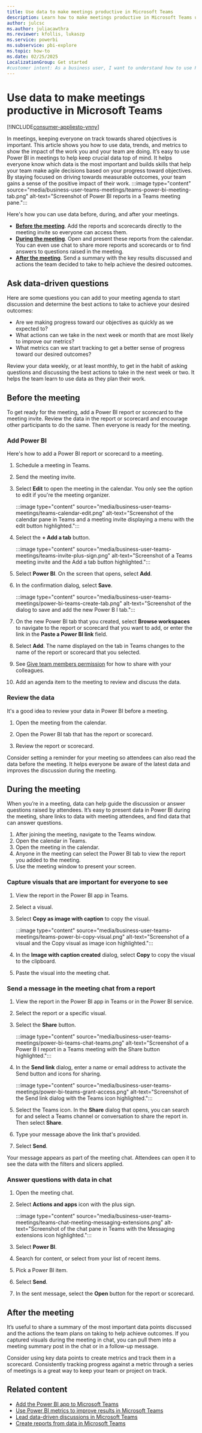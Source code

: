 ```yaml
---
title: Use data to make meetings productive in Microsoft Teams
description: Learn how to make meetings productive in Microsoft Teams using Power BI to add reports and share data.
author: julcsc
ms.author: juliacawthra
ms.reviewer: kfollis, lukaszp
ms.service: powerbi
ms.subservice: pbi-explore
ms.topic: how-to
ms.date: 02/25/2025
LocalizationGroup: Get started
#customer intent: As a business user, I want to understand how to use Power BI in Teams meetings so that I can effectively collaborate and make data-driven decisions during meetings.
---
```


# Use data to make meetings productive in Microsoft Teams

[!INCLUDE[consumer-appliesto-ynny](../includes/consumer-appliesto-ynny.md)]

In meetings, keeping everyone on track towards shared objectives is important. This article shows you how to use data, trends, and metrics to show the impact of the work you and your team are doing.
It’s easy to use Power BI in meetings to help keep crucial data top of mind. It helps everyone know which data is the most important and builds skills that help your team make agile decisions based on your progress toward objectives. By staying focused on driving towards measurable outcomes, your team gains a sense of the positive impact of their work.
:::image type="content" source="media/business-user-teams-meetings/teams-power-bi-meeting-tab.png" alt-text="Screenshot of Power BI reports in a Teams meeting pane.":::

Here's how you can use data before, during, and after your meetings.

- **[Before the meeting](#before-the-meeting)**. Add the reports and scorecards directly to the meeting invite so everyone can access them.
- **[During the meeting](#during-the-meeting)**. Open and present these reports from the calendar. You can even use chat to share more reports and scorecards or to find answers to questions raised in the meeting.
- **[After the meeting](#after-the-meeting)**. Send a summary with the key results discussed and actions the team decided to take to help achieve the desired outcomes.

## Ask data-driven questions

Here are some questions you can add to your meeting agenda to start discussion and determine the best actions to take to achieve your desired outcomes:

- Are we making progress toward our objectives as quickly as we expected to?
- What actions can we take in the next week or month that are most likely to improve our metrics?
- What metrics can we start tracking to get a better sense of progress toward our desired outcomes?

Review your data weekly, or at least monthly, to get in the habit of asking questions and discussing the best actions to take in the next week or two. It helps the team learn to use data as they plan their work.

## Before the meeting

To get ready for the meeting, add a Power BI report or scorecard to the meeting invite. Review the data in the report or scorecard and encourage other participants to do the same. Then everyone is ready for the meeting.

### Add Power BI

Here's how to add a Power BI report or scorecard to a meeting.

1. Schedule a meeting in Teams.
1. Send the meeting invite.
1. Select **Edit** to open the meeting in the calendar. You only see the option to edit if you're the meeting organizer.

    :::image type="content" source="media/business-user-teams-meetings/teams-calendar-edit.png" alt-text="Screenshot of the calendar pane in Teams and a meeting invite displaying a menu with the edit button highlighted.":::

1. Select the **+ Add a tab** button.

    :::image type="content" source="media/business-user-teams-meetings/teams-invite-plus-sign.png" alt-text="Screenshot of a Teams meeting invite and the Add a tab button highlighted.":::

1. Select **Power BI**. On the screen that opens, select **Add**.

1. In the confirmation dialog, select **Save**.

    :::image type="content" source="media/business-user-teams-meetings/power-bi-teams-create-tab.png" alt-text="Screenshot of the dialog to save and add the new Power B I tab.":::

1. On the new Power BI tab that you created, select **Browse workspaces** to navigate to the report or scorecard that you want to add, or enter the link in the **Paste a Power BI link** field.

1. Select **Add**. The name displayed on the tab in Teams changes to the name of the report or scorecard that you selected.

1. See [Give team members permission](business-user-teams-share-data.md#give-team-members-permission) for how to share with your colleagues.

1. Add an agenda item to the meeting to review and discuss the data.

### Review the data

It's a good idea to review your data in Power BI before a meeting.

1. Open the meeting from the calendar.

1. Open the Power BI tab that has the report or scorecard.

1. Review the report or scorecard.

Consider setting a reminder for your meeting so attendees can also read the data before the meeting. It helps everyone be aware of the latest data and improves the discussion during the meeting.

## During the meeting

When you’re in a meeting, data can help guide the discussion or answer questions raised by attendees. It’s easy to present data in Power BI during the meeting, share links to data with meeting attendees, and find data that can answer questions.

1. After joining the meeting, navigate to the Teams window.
1. Open the calendar in Teams.
1. Open the meeting in the calendar.
1. Anyone in the meeting can select the Power BI tab to view the report you added to the meeting.
1. Use the meeting window to present your screen.

### Capture visuals that are important for everyone to see

1. View the report in the Power BI app in Teams.
1. Select a visual.
1. Select **Copy as image with caption** to copy the visual.

    :::image type="content" source="media/business-user-teams-meetings/teams-power-bi-copy-visual.png" alt-text="Screenshot of a visual and the Copy visual as image icon highlighted.":::

1. In the **Image with caption created** dialog, select **Copy** to copy the visual to the clipboard.
1. Paste the visual into the meeting chat.

### Send a message in the meeting chat from a report

1. View the report in the Power BI app in Teams or in the Power BI service.
1. Select the report or a specific visual.
1. Select the **Share** button.

    :::image type="content" source="media/business-user-teams-meetings/power-bi-teams-chat-teams.png" alt-text="Screenshot of a Power B I report in a Teams meeting with the Share button highlighted.":::

1. In the **Send link** dialog, enter a name or email address to activate the Send button and icons for sharing.

    :::image type="content" source="media/business-user-teams-meetings/power-bi-teams-grant-access.png" alt-text="Screenshot of the Send link dialog with the Teams icon highlighted.":::

1. Select the Teams icon. In the **Share** dialog that opens, you can search for and select a Teams channel or conversation to share the report in. Then select **Share**.
1. Type your message above the link that's provided.
1. Select **Send**.

Your message appears as part of the meeting chat. Attendees can open it to see the data with the filters and slicers applied.

### Answer questions with data in chat

1. Open the meeting chat.
1. Select **Actions and apps** icon with the plus sign.

    :::image type="content" source="media/business-user-teams-meetings/teams-chat-meeting-messaging-extensions.png" alt-text="Screenshot of the chat pane in Teams with the Messaging extensions icon highlighted.":::

1. Select **Power BI**.
1. Search for content, or select from your list of recent items.
1. Pick a Power BI item.
1. Select **Send**.
1. In the sent message, select the **Open** button for the report or scorecard.

## After the meeting

It’s useful to share a summary of the most important data points discussed and the actions the team plans on taking to help achieve outcomes. If you captured visuals during the meeting in chat, you can pull them into a meeting summary post in the chat or in a follow-up message.

Consider using key data points to create metrics and track them in a scorecard. Consistently tracking progress against a metric through a series of meetings is a great way to keep your team or project on track.

## Related content

- [Add the Power BI app to Microsoft Teams](../collaborate-share/service-microsoft-teams-app.md)
- [Use Power BI metrics to improve results in Microsoft Teams](business-user-teams-goals.md)
- [Lead data-driven discussions in Microsoft Teams](business-user-teams-share-data.md)
- [Create reports from data in Microsoft Teams](business-user-teams-create-reports.md)
